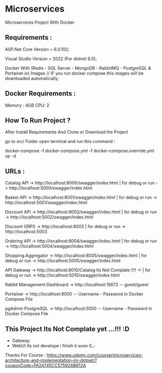 # Microservices
Microservices Project With Docker

Requirements :
------------------------------------------------------------
ASP.Net Core Version = 6.0.102;

Visual Studio Version = 2022 (For dotnet 6.0);

Docker With (Redis - SQL Server - MongoDB - RabbitMQ - PostgreSQL & Portainer.io) Images // IF you run docker compose this images will be downloaded automatically;

Docker Requirements :
------------------------------------------------------------

Memory : 4GB
CPU: 2

How To Run Project ?
------------------------------------------------------------
After Install Requirements And Clone or Download the Project

go to src/ Folder open terminal and run this command :

docker-compose -f docker-compose.yml -f docker-compose.override.yml up -d

URLs :
------------------------------------------------------------
Catalog API -> http://localhost:8000/swagger/index.html 	| for debug or run -> http://localhost:5000/swagger/index.html 

Basket API -> http://localhost:8001/swagger/index.html 		| for debug or run -> http://localhost:5001/swagger/index.html 

Discount API -> http://localhost:8002/swagger/index.html	| for debug or run -> http://localhost:5002/swagger/index.html 

Discount GRPS -> http://localhost:8003				| for debug or run -> http://localhost:5003

Ordering API -> http://localhost:8004/swagger/index.html	| for debug or run -> http://localhost:5004/swagger/index.html 

Shopping.Aggregator -> http://localhost:8005/swagger/index.html	| for debug or run -> http://localhost:5005/swagger/index.html 

API Gateway -> http://localhost:8010/Catalog Its Not Complate !!!!  -> | for debug or run -> http://localhost:5010/swagger/index.html 

Rabbit Management Dashboard -> http://localhost:15672 -- guest/guest

Portainer -> http://localhost:9000 -- Username - Password in Docker Compose File

pgAdmin PostgreSQL -> http://localhost:5050 -- Username - Password in Docker Compose File


This Project Its Not Complate yet ...!!! :D
------------------------------------------------------------
- Gateway
- WebUI
Its not develope i finish it soon 0_-

Thanks For Course :
https://www.udemy.com/course/microservices-architecture-and-implementation-on-dotnet/?couponCode=FA24745CC57592AB612A

